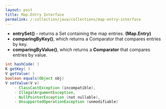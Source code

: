 ```yaml
---
layout: post
title: Map.Entry Interface
permalink: /:collection/java/collections/map-entry-interface
---
```


* **entrySet()** - returns a Set containing the map entries. **(Map.Entry)**
* **comparingByKey()**, which returns a Comparator that compares entries by key. 
* **comparingByValue()**, which returns a **Comparator** that compares entries by value.

```java
int hashCode( )
K getKey( ) 
V getValue( ) 
boolean equals(Object obj)
V setValue(V v)
	- ClassCastException (incompatible),
	- IllegalArgumentException,
	- NullPointerException (not nullable),
	- UnsupportedOperationException (unmodifiable)
```